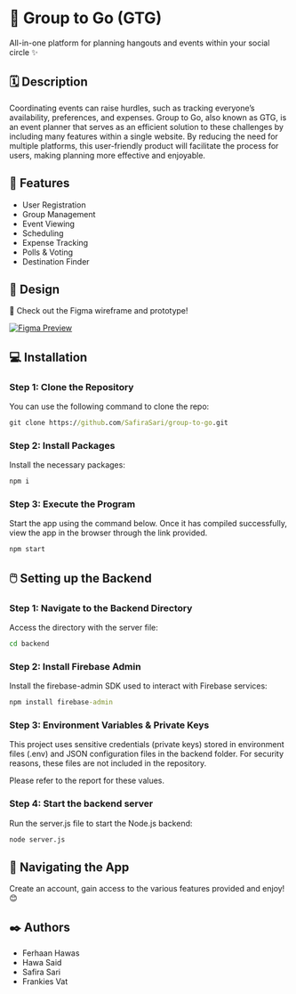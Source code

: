 # 🎯 Group to Go (GTG)

All-in-one platform for planning hangouts and events within your social circle ✨

## 🗓️ Description


Coordinating events can raise hurdles, such as tracking everyone’s availability, preferences, and expenses. Group to Go, also known as GTG, is an event planner that serves as an efficient solution to these challenges by including many features within a single website. By reducing the need for multiple platforms, this user-friendly product will facilitate the process for users, making planning more effective and enjoyable.

## 🚀 Features

- User Registration
- Group Management
- Event Viewing
- Scheduling
- Expense Tracking
- Polls & Voting
- Destination Finder

## 🎨 Design

🔗 Check out the Figma wireframe and prototype!

[![Figma Preview](https://github.com/user-attachments/assets/272b5f09-d0ae-4885-a9eb-1389ae231778)](https://www.figma.com/design/kMO6GXiHJY0QL8dH1002WM/GTG?node-id=0-1&t=iApQpGb2HTSXWh0m-1)


## 💻 Installation

### Step 1: Clone the Repository

You can use the following command to clone the repo:

```cmd
git clone https://github.com/SafiraSari/group-to-go.git
```

### Step 2: Install Packages

Install the necessary packages:

```cmd
npm i
```

### Step 3: Execute the Program

Start the app using the command below. Once it has compiled successfully, view the app in the browser through the link provided.

```cmd
npm start
```

## 🖱️ Setting up the Backend

### Step 1: Navigate to the Backend Directory

Access the directory with the server file:

```cmd
cd backend
```

### Step 2: Install Firebase Admin

Install the firebase-admin SDK used to interact with Firebase services:

```cmd
npm install firebase-admin
```

### Step 3: Environment Variables & Private Keys

This project uses sensitive credentials (private keys) stored in environment files (.env) and JSON configuration files in the backend folder. For security reasons, these files are not included in the repository.

Please refer to the report for these values.

### Step 4: Start the backend server


Run the server.js file to start the Node.js backend:

```cmd
node server.js
```

## 🧭 Navigating the App

Create an account, gain access to the various features provided and enjoy! 😊

## ✒️ Authors

- Ferhaan Hawas
- Hawa Said
- Safira Sari
- Frankies Vat
